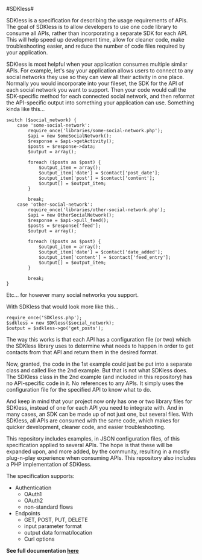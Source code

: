 #SDKless#

SDKless is a specification for describing the usage requirements of APIs. The goal of SDKless is to allow developers to use one code library to consume all APIs, rather than incorporating a separate SDK for each API. This will help speed up development time, allow for cleaner code, make troubleshooting easier, and reduce the number of code files required by your application.

SDKless is most helpful when your application consumes multiple similar APIs. For example, let's say your application allows users to connect to any social networks they use so they can view all their activity in one place. Normally you would incorporate into your fileset, the SDK for the API of each social network you want to support. Then your code would call the SDK-specific method for each connected social network, and then reformat the API-specific output into something your application can use. Something kinda like this...

    switch ($social_network) {
		case 'some-social-network':
			require_once('libraries/some-social-network.php');
			$api = new SomeSocialNetwork();
			$response = $api->getActivity();
			$posts = $response->data;
			$output = array();
			
			foreach ($posts as $post) {
				$output_item = array();
				$output_item['date'] = $contact['post_date'];
				$output_item['post'] = $contact['content']; 
				$output[] = $output_item;
			}
			
			break;
		case 'other-social-network':
			require_once('libraries/other-social-network.php');
			$api = new OtherSocialNetwork();
			$response = $api->pull_feed();
			$posts = $response['feed'];
			$output = array();
			
			foreach ($posts as $post) {
				$output_item = array();
				$output_item['date'] = $contact['date_added'];
				$output_item['content'] = $contact['feed_entry']; 
				$output[] = $output_item;
			}
			
			break;
	}

Etc... for however many social networks you support.

With SDKless that would look more like this...

    require_once('SDKless.php');
    $sdkless = new SDKless($social_network);
    $output = $sdkless->go('get_posts');
    
The way this works is that each API has a configuration file (or two) which the SDKless library uses to determine what needs to happen in order to get contacts from that API and return them in the desired format.

Now, granted, the code in the 1st example could just be put into a separate class and called like the 2nd example. But that is not what SDKless does. The SDKless class in the 2nd example (and included in this repository) has no API-specific code in it. No references to any APIs. It simply uses the configuration file for the specified API to know what to do.

And keep in mind that your project now only has one or two library files for SDKless, instead of one for each API you need to integrate with. And in many cases, an SDK can be made up of not just one, but several files. With SDKless, all APIs are consumed with the same code, which makes for quicker development, cleaner code, and easier troubleshooting.

This repository includes examples, in JSON configuration files, of this specification applied to several APIs. The hope is that these will be expanded upon, and more added, by the community, resulting in a mostly plug-n-play experience when consuming APIs. This repository also includes a PHP implementation of SDKless.

The specification supports:

 - Authentication
	 - OAuth1
	 - OAuth2
	 - non-standard flows
 - Endpoints
	 - GET, POST, PUT, DELETE
	 - input parameter format
	 - output data format/location
	 - Curl options

<b>See full documentation <a href="http://good-plus-geek.github.io/SDKless" target="_blank">here</a></b>
